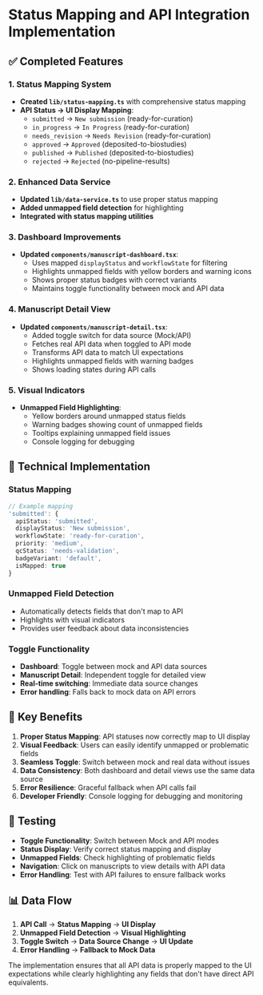 # Status Mapping and API Integration Implementation

## ✅ Completed Features

### 1. Status Mapping System
- **Created `lib/status-mapping.ts`** with comprehensive status mapping
- **API Status → UI Display Mapping**:
  - `submitted` → `New submission` (ready-for-curation)
  - `in_progress` → `In Progress` (ready-for-curation)
  - `needs_revision` → `Needs Revision` (ready-for-curation)
  - `approved` → `Approved` (deposited-to-biostudies)
  - `published` → `Published` (deposited-to-biostudies)
  - `rejected` → `Rejected` (no-pipeline-results)

### 2. Enhanced Data Service
- **Updated `lib/data-service.ts`** to use proper status mapping
- **Added unmapped field detection** for highlighting
- **Integrated with status mapping utilities**

### 3. Dashboard Improvements
- **Updated `components/manuscript-dashboard.tsx`**:
  - Uses mapped `displayStatus` and `workflowState` for filtering
  - Highlights unmapped fields with yellow borders and warning icons
  - Shows proper status badges with correct variants
  - Maintains toggle functionality between mock and API data

### 4. Manuscript Detail View
- **Updated `components/manuscript-detail.tsx`**:
  - Added toggle switch for data source (Mock/API)
  - Fetches real API data when toggled to API mode
  - Transforms API data to match UI expectations
  - Highlights unmapped fields with warning badges
  - Shows loading states during API calls

### 5. Visual Indicators
- **Unmapped Field Highlighting**:
  - Yellow borders around unmapped status fields
  - Warning badges showing count of unmapped fields
  - Tooltips explaining unmapped field issues
  - Console logging for debugging

## 🔧 Technical Implementation

### Status Mapping
```typescript
// Example mapping
'submitted': {
  apiStatus: 'submitted',
  displayStatus: 'New submission',
  workflowState: 'ready-for-curation',
  priority: 'medium',
  qcStatus: 'needs-validation',
  badgeVariant: 'default',
  isMapped: true
}
```

### Unmapped Field Detection
- Automatically detects fields that don't map to API
- Highlights with visual indicators
- Provides user feedback about data inconsistencies

### Toggle Functionality
- **Dashboard**: Toggle between mock and API data sources
- **Manuscript Detail**: Independent toggle for detailed view
- **Real-time switching**: Immediate data source changes
- **Error handling**: Falls back to mock data on API errors

## 🎯 Key Benefits

1. **Proper Status Mapping**: API statuses now correctly map to UI display
2. **Visual Feedback**: Users can easily identify unmapped or problematic fields
3. **Seamless Toggle**: Switch between mock and real data without issues
4. **Data Consistency**: Both dashboard and detail views use the same data source
5. **Error Resilience**: Graceful fallback when API calls fail
6. **Developer Friendly**: Console logging for debugging and monitoring

## 🧪 Testing

- **Toggle Functionality**: Switch between Mock and API modes
- **Status Display**: Verify correct status mapping and display
- **Unmapped Fields**: Check highlighting of problematic fields
- **Navigation**: Click on manuscripts to view details with API data
- **Error Handling**: Test with API failures to ensure fallback works

## 📊 Data Flow

1. **API Call** → **Status Mapping** → **UI Display**
2. **Unmapped Field Detection** → **Visual Highlighting**
3. **Toggle Switch** → **Data Source Change** → **UI Update**
4. **Error Handling** → **Fallback to Mock Data**

The implementation ensures that all API data is properly mapped to the UI expectations while clearly highlighting any fields that don't have direct API equivalents.
